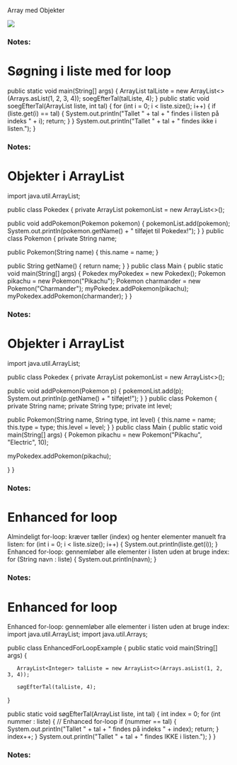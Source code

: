 <!-- Slide number: 1 -->
Array med Objekter

![](GoogleShape129p32.jpg)

### Notes:

<!-- Slide number: 2 -->
# Søgning i liste med for loop
public static void main(String[] args) {
   ArrayList<Integer> talListe = new ArrayList<>(Arrays.asList(1, 2, 3, 4));
   soegEfterTal(talListe, 4);
}
public static void soegEfterTal(ArrayList<Integer> liste, int tal) {
   for (int i = 0; i < liste.size(); i++) {
       if (liste.get(i) == tal) {
           System.out.println("Tallet " + tal + " findes i listen på indeks " + i);
           return;
       }
   }
   System.out.println("Tallet " + tal + " findes ikke i listen.");
}

### Notes:

<!-- Slide number: 3 -->
# Objekter i ArrayList
import java.util.ArrayList;

public class Pokedex {
   private ArrayList<Pokemon> pokemonList = new ArrayList<>();

   public void addPokemon(Pokemon pokemon) {
       pokemonList.add(pokemon);
       System.out.println(pokemon.getName() + " tilføjet til Pokedex!");
   }
}
public class Pokemon {
   private String name;

   public Pokemon(String name) {
       this.name = name;
   }

   public String getName() {
       return name;
   }
}
public class Main {
   public static void main(String[] args) {
       Pokedex myPokedex = new Pokedex();
       Pokemon pikachu = new Pokemon("Pikachu");
       Pokemon charmander = new Pokemon("Charmander");
       myPokedex.addPokemon(pikachu);
       myPokedex.addPokemon(charmander);
   }
}

### Notes:

<!-- Slide number: 4 -->
# Objekter i ArrayList
import java.util.ArrayList;

public class Pokedex {
   private ArrayList<Pokemon> pokemonList = new ArrayList<>();

 public void addPokemon(Pokemon p) {
   pokemonList.add(p);
   System.out.println(p.getName() + " tilføjet!");
}
}
public class Pokemon {
private String name;
private String type;
private int level;

public Pokemon(String name, String type, int level) {
   this.name = name;
   this.type = type;
   this.level = level;
}
}
public class Main {
   public static void main(String[] args) {
Pokemon pikachu = new Pokemon("Pikachu", "Electric", 10);

myPokedex.addPokemon(pikachu);

   }
}

### Notes:

<!-- Slide number: 5 -->
# Enhanced for loop
Almindeligt for-loop: kræver tæller (index) og henter elementer manuelt fra listen:
for (int i = 0; i < liste.size(); i++) {
       System.out.println(liste.get(i));
}
Enhanced for-loop: gennemløber alle elementer i listen uden at bruge index:
for (String navn : liste) {
       System.out.println(navn);
}

### Notes:

<!-- Slide number: 6 -->
# Enhanced for loop
Enhanced for-loop: gennemløber alle elementer i listen uden at bruge index:
import java.util.ArrayList;
import java.util.Arrays;

public class EnhancedForLoopExample {
   public static void main(String[] args) {

       ArrayList<Integer> talListe = new ArrayList<>(Arrays.asList(1, 2, 3, 4));

       søgEfterTal(talListe, 4);
   }

   public static void søgEfterTal(ArrayList<Integer> liste, int tal) {
       int index = 0;
       for (int nummer : liste) { // Enhanced for-loop
           if (nummer == tal) {
               System.out.println("Tallet " + tal + " findes på indeks " + index);
               return;
           }
           index++;
       }
       System.out.println("Tallet " + tal + " findes IKKE i listen.");
   }
}

### Notes: